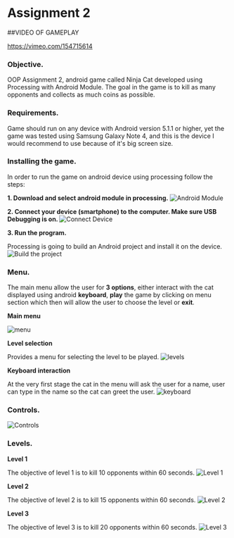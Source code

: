 # Assignment 2

##VIDEO OF GAMEPLAY

https://vimeo.com/154715614

### Objective.
OOP Assignment 2, android game called Ninja Cat developed using Processing with Android Module. The goal in the game is to kill as many opponents and  collects as much coins as possible.

### Requirements.
Game should run on any device with Android version 5.1.1 or higher, yet the game was tested using Samsung Galaxy Note 4, and this is the device I would recommend to use because of it's big screen size.

### Installing the game.
In order to run the game on android device using processing follow the steps:

<b>1. Download and select android module in processing.</b>
![Android Module](https://cloud.githubusercontent.com/assets/15609881/12915813/8e28ac02-cf25-11e5-876d-e83dc596d1ff.png)

<b>2. Connect your device (smartphone) to the computer. Make sure USB Debugging is on. </b>
![Connect Device](https://cloud.githubusercontent.com/assets/15609881/12915887/249a3cdc-cf26-11e5-873c-ceedb56b4abd.png)

<b>3. Run the program.</b>

Processing is going to build an Android project and install it on the device.
![Build the project](https://cloud.githubusercontent.com/assets/15609881/12916001/fa6d00e2-cf26-11e5-8928-24d15dc2a565.png)

### Menu.

The main menu allow the user for <b>3 options</b>, either interact with the cat displayed using android <b>keyboard</b>, <b>play</b> the game by clicking on menu section which then will allow the user to choose the level or <b>exit</b>.

<b>Main menu</b>

![menu](https://cloud.githubusercontent.com/assets/15609881/12916034/443eeb54-cf27-11e5-8ede-b1e23d11eb14.png)

<b>Level selection</b>

Provides a menu for selecting the level to be played.
![levels](https://cloud.githubusercontent.com/assets/15609881/12916115/d1c9441a-cf27-11e5-88ad-3cb18075d875.png)

<b>Keyboard interaction</b>

At the very first stage the cat in the menu will ask the user for a name, user can type in the name so the cat can greet the user.
![keyboard](https://cloud.githubusercontent.com/assets/15609881/12916146/134392ce-cf28-11e5-9a95-bd04ed312ad2.png)

### Controls.
![Controls](https://cloud.githubusercontent.com/assets/15609881/12917493/a3b900e2-cf31-11e5-90b1-f8aa68b096c2.png)

### Levels.
<b>Level 1</b>

The objective of level 1 is to kill 10 opponents within 60 seconds.
![Level 1](https://cloud.githubusercontent.com/assets/15609881/12921643/1b8602be-cf46-11e5-870b-f75467eaa3e5.png)

<b>Level 2</b>

The objective of level 2 is to kill 15 opponents within 60 seconds.
![Level 2](https://cloud.githubusercontent.com/assets/15609881/12921649/21ae3260-cf46-11e5-812d-c28fe9ce9319.png)

<b>Level 3</b>

The objective of level 3 is to kill 20 opponents within 60 seconds.
![Level 3](https://cloud.githubusercontent.com/assets/15609881/12921660/2b218d7e-cf46-11e5-9d73-8c76e1d98af1.png)
